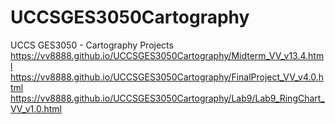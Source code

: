 # UCCSGES3050Cartography
UCCS GES3050 - Cartography Projects
https://vv8888.github.io/UCCSGES3050Cartography/Midterm_VV_v13.4.html
https://vv8888.github.io/UCCSGES3050Cartography/FinalProject_VV_v4.0.html
https://vv8888.github.io/UCCSGES3050Cartography/Lab9/Lab9_RingChart_VV_v1.0.html
